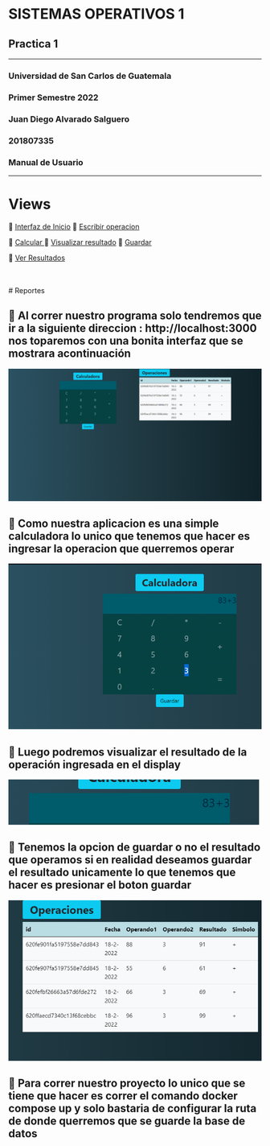 # SISTEMAS OPERATIVOS 1
## Practica 1

---

### Universidad de San Carlos de Guatemala
### Primer Semestre 2022
### Juan Diego Alvarado Salguero
### 201807335
### Manual de Usuario


---

# Views

:round_pushpin: [Interfaz de Inicio](#id2)
:round_pushpin: [Escribir operacion](#id3)

:round_pushpin: [Calcular ](#id4)
:round_pushpin: [Visualizar resultado](#id5)
:round_pushpin: [Guardar](#id6)



:round_pushpin: [Ver Resultados](#id7)

<br>
<br>
# Reportes



## :beginner: Al correr nuestro programa  solo tendremos que ir a la siguiente direccion : http://localhost:3000 nos toparemos con una bonita interfaz  que se mostrara acontinuación <a name="id2"></a>
![2](https://github.com/Juandi22001/Practica1Sopes/blob/main/Manuales/Img/img1.PNG)




## :beginner: Como nuestra aplicacion es una simple calculadora lo unico que tenemos que hacer es ingresar la operacion que querremos operar <a name="id3"></a>
![3](https://github.com/Juandi22001/Practica1Sopes/blob/main/Manuales/Img/img2.PNG)



## :beginner: Luego podremos visualizar el resultado de la operación ingresada en el display <a name="id4"></a>
![4](https://github.com/Juandi22001/Practica1Sopes/blob/main/Manuales/Img/img4.PNG)



## :beginner: Tenemos la opcion de guardar o no el resultado que operamos si en realidad deseamos guardar el resultado  unicamente lo que tenemos que hacer es presionar el boton guardar   <a name="id5"></a>

![5](https://github.com/Juandi22001/Practica1Sopes/blob/main/Manuales/Img/img5.PNG)


## :beginner: Para correr nuestro proyecto lo unico que se tiene que hacer es correr el comando docker compose up  y solo bastaria de configurar  la ruta  de donde querremos que se guarde la base de datos<a name="id6"></a>
